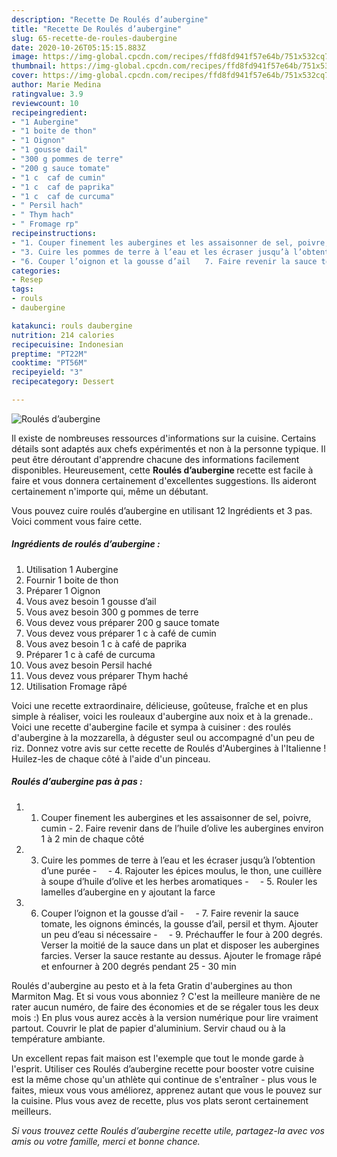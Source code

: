 ```yaml
---
description: "Recette De Roulés d’aubergine"
title: "Recette De Roulés d’aubergine"
slug: 65-recette-de-roules-daubergine
date: 2020-10-26T05:15:15.883Z
image: https://img-global.cpcdn.com/recipes/ffd8fd941f57e64b/751x532cq70/roules-daubergine-photo-principale-de-la-recette.jpg
thumbnail: https://img-global.cpcdn.com/recipes/ffd8fd941f57e64b/751x532cq70/roules-daubergine-photo-principale-de-la-recette.jpg
cover: https://img-global.cpcdn.com/recipes/ffd8fd941f57e64b/751x532cq70/roules-daubergine-photo-principale-de-la-recette.jpg
author: Marie Medina
ratingvalue: 3.9
reviewcount: 10
recipeingredient:
- "1 Aubergine"
- "1 boite de thon"
- "1 Oignon"
- "1 gousse dail"
- "300 g pommes de terre"
- "200 g sauce tomate"
- "1 c  caf de cumin"
- "1 c  caf de paprika"
- "1 c  caf de curcuma"
- " Persil hach"
- " Thym hach"
- " Fromage rp"
recipeinstructions:
- "1. Couper finement les aubergines et les assaisonner de sel, poivre, cumin 2. Faire revenir dans de l’huile d’olive les aubergines environ 1 à 2 min de chaque côté"
- "3. Cuire les pommes de terre à l’eau et les écraser jusqu’à l’obtention d’une purée ⠀ 4. Rajouter les épices moulus, le thon, une cuillère à soupe d’huile d’olive et les herbes aromatiques ⠀ 5. Rouler les lamelles d’aubergine en y ajoutant la farce"
- "6. Couper l’oignon et la gousse d’ail ⠀ 7. Faire revenir la sauce tomate, les oignons émincés, la gousse d’ail, persil et thym. Ajouter un peu d’eau si nécessaire ⠀ 9. Préchauffer le four à 200 degrés. Verser la moitié de la sauce dans un plat et disposer les aubergines farcies. Verser la sauce restante au dessus. Ajouter le fromage râpé et enfourner à 200 degrés pendant 25 - 30 min"
categories:
- Resep
tags:
- rouls
- daubergine

katakunci: rouls daubergine 
nutrition: 214 calories
recipecuisine: Indonesian
preptime: "PT22M"
cooktime: "PT56M"
recipeyield: "3"
recipecategory: Dessert

---
```



![Roulés d’aubergine](https://img-global.cpcdn.com/recipes/ffd8fd941f57e64b/751x532cq70/roules-daubergine-photo-principale-de-la-recette.jpg)

Il existe de nombreuses ressources d'informations sur la cuisine. Certains détails sont adaptés aux chefs expérimentés et non à la personne typique. Il peut être déroutant d'apprendre chacune des informations facilement disponibles. Heureusement, cette <strong> Roulés d’aubergine </strong> recette est facile à faire et vous donnera certainement d'excellentes suggestions. Ils aideront certainement n'importe qui, même un débutant.

<!--inarticleads1-->

Vous pouvez cuire roulés d’aubergine en utilisant 12 Ingrédients et 3 pas. Voici comment vous faire cette.

##### Ingrédients de roulés d’aubergine :

1. Utilisation 1 Aubergine
1. Fournir 1 boite de thon
1. Préparer 1 Oignon
1. Vous avez besoin 1 gousse d’ail
1. Vous avez besoin 300 g pommes de terre
1. Vous devez vous préparer 200 g sauce tomate
1. Vous devez vous préparer 1 c à café de cumin
1. Vous avez besoin 1 c à café de paprika
1. Préparer 1 c à café de curcuma
1. Vous avez besoin  Persil haché
1. Vous devez vous préparer  Thym haché
1. Utilisation  Fromage râpé


Voici une recette extraordinaire, délicieuse, goûteuse, fraîche et en plus simple à réaliser, voici les rouleaux d&#39;aubergine aux noix et à la grenade.. Voici une recette d&#39;aubergine facile et sympa à cuisiner : des roulés d&#39;aubergine à la mozzarella, à déguster seul ou accompagné d&#39;un peu de riz. Donnez votre avis sur cette recette de Roulés d&#39;Aubergines à l&#39;Italienne ! Huilez-les de chaque côté à l&#39;aide d&#39;un pinceau. 

<!--inarticleads2-->

##### Roulés d’aubergine pas à pas :

1. 1. Couper finement les aubergines et les assaisonner de sel, poivre, cumin - 2. Faire revenir dans de l’huile d’olive les aubergines environ 1 à 2 min de chaque côté
1. 3. Cuire les pommes de terre à l’eau et les écraser jusqu’à l’obtention d’une purée - ⠀ - 4. Rajouter les épices moulus, le thon, une cuillère à soupe d’huile d’olive et les herbes aromatiques - ⠀ - 5. Rouler les lamelles d’aubergine en y ajoutant la farce
1. 6. Couper l’oignon et la gousse d’ail - ⠀ - 7. Faire revenir la sauce tomate, les oignons émincés, la gousse d’ail, persil et thym. Ajouter un peu d’eau si nécessaire - ⠀ - 9. Préchauffer le four à 200 degrés. Verser la moitié de la sauce dans un plat et disposer les aubergines farcies. Verser la sauce restante au dessus. Ajouter le fromage râpé et enfourner à 200 degrés pendant 25 - 30 min


Roulés d&#39;aubergine au pesto et à la feta Gratin d&#39;aubergines au thon Marmiton Mag. Et si vous vous abonniez ? C&#39;est la meilleure manière de ne rater aucun numéro, de faire des économies et de se régaler tous les deux mois :) En plus vous aurez accès à la version numérique pour lire vraiment partout. Couvrir le plat de papier d&#39;aluminium. Servir chaud ou à la température ambiante. 

<!--inarticleads1-->

<p>
Un excellent repas fait maison est l'exemple que tout le monde garde à l'esprit. Utiliser ces Roulés d’aubergine recette pour booster votre cuisine est la même chose qu'un athlète qui continue de s'entraîner - plus vous le faites, mieux vous vous améliorez, apprenez autant que vous le pouvez sur la cuisine. Plus vous avez de recette, plus vos plats seront certainement meilleurs.
</p>

<p>
<i>Si vous trouvez cette Roulés d’aubergine recette utile, partagez-la avec vos amis ou votre famille, merci et bonne chance.</i>
</p>
